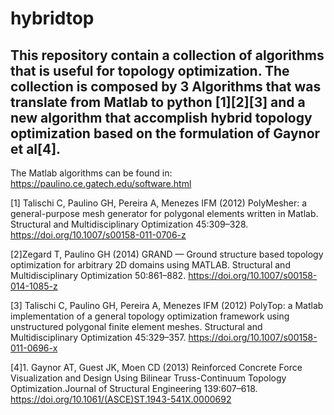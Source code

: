 # hybridtop
This repository contain a collection of algorithms that is useful for topology optimization.
The collection is composed by 3 Algorithms that was translate from Matlab to python [1][2][3] 
and a new algorithm that accomplish hybrid topology optimization based on the formulation of 
Gaynor et al[4].
----
The Matlab algorithms can be found in:
https://paulino.ce.gatech.edu/software.html

[1] Talischi C, Paulino GH, Pereira A, Menezes IFM (2012) PolyMesher: a general-purpose mesh 
generator for polygonal elements written in Matlab. Structural and Multidisciplinary 
Optimization 45:309–328. https://doi.org/10.1007/s00158-011-0706-z


[2]Zegard T, Paulino GH (2014) GRAND — Ground structure based topology optimization for 
arbitrary 2D domains using MATLAB. Structural and Multidisciplinary Optimization 
50:861–882. https://doi.org/10.1007/s00158-014-1085-z



[3] Talischi C, Paulino GH, Pereira A, Menezes IFM (2012) PolyTop: a Matlab implementation of 
a general topology optimization framework using unstructured polygonal finite element meshes. 
Structural and Multidisciplinary Optimization 45:329–357. 
https://doi.org/10.1007/s00158-011-0696-x


[4]1. Gaynor AT, Guest JK, Moen CD (2013) Reinforced Concrete Force Visualization and Design 
Using Bilinear Truss-Continuum Topology Optimization.Journal of Structural Engineering 139:607–618.
https://doi.org/10.1061/(ASCE)ST.1943-541X.0000692



